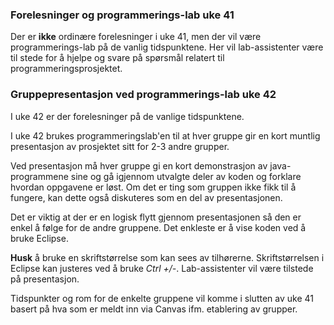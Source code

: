 ### Forelesninger og programmerings-lab uke 41

Der er **ikke** ordinære forelesninger i uke 41, men der vil være programmerings-lab på de vanlig tidspunktene. Her vil lab-assistenter være til stede for å hjelpe og svare på spørsmål relatert til programmeringsprosjektet.

### Gruppepresentasjon ved programmerings-lab uke 42

I uke 42 er der forelesninger på de vanlige tidspunktene.

I uke 42 brukes programmeringslab'en til at hver gruppe gir en kort muntlig presentasjon av prosjektet sitt for 2-3 andre grupper.

Ved presentasjon må hver gruppe gi en kort demonstrasjon av java-programmene sine og gå igjennom utvalgte deler av koden og forklare hvordan oppgavene er løst. Om det er ting som gruppen ikke fikk til å fungere, kan dette også diskuteres som en del av presentasjonen.

Det er viktig at der er en logisk flytt gjennom presentasjonen så den er enkel å følge for de andre gruppene.  Det enkleste er å vise koden ved å bruke Eclipse.

**Husk** å bruke en skriftstørrelse som kan sees av tilhørerne. Skriftstørrelsen i Eclipse kan justeres ved å bruke *Ctrl +/-*. Lab-assistenter vil være tilstede på presentasjon.

Tidspunkter og rom for de enkelte gruppene vil komme i slutten av uke 41 basert på hva som er meldt inn via Canvas ifm. etablering av grupper.
